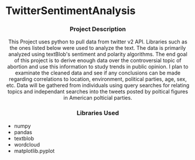 # TwitterSentimentAnalysis
<h3 align="center">Project Description</h3>
<p align="center">This Project uses python to pull data from twitter v2 API. Libraries such as the ones listed below were used to analyze the text. The data is primarily analyzed using textBlob's sentiment and polarity algorithms. The end goal of this project is to derive enough data over the controversial topic of abortion and use this information to study trends in public opinion. I plan to examinate the cleaned data and see if any conclusions can be made regarding correlations to location, environment, political parties, age, sex, etc. Data will be gathered from individuals using query searches for relating topics and independant searches into the tweets posted by poltical figures in American polticial parties. </p>

<h3 align="center">Libraries Used</h3>

- numpy 
- pandas 
- textblob 
- wordcloud  
- matplotlib.pyplot
